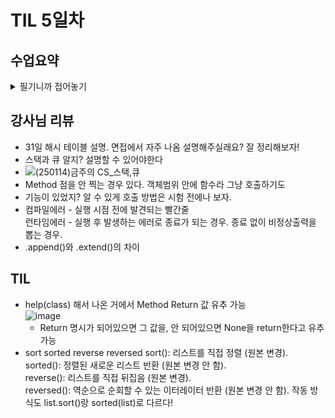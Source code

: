 # TIL 5일차
## 수업요약
<details>
<summary>필기니까 접어놓기</summary>

<!-- summary 아래 한칸 공백 두어야함 -->
### Data Structure 
- Method
   - 객체에 속한 함수로 상태를 조작이나 동작 수행하는 호출(함수처럼 ()필수)
   - Method는 class에 속해있음. ex) append는 list 클래스에
   - class와 function의 차이는 나중 수업에 보자
     
### 시퀀스 데이터 구조
- 문자열 조회/탐색 및 검증 메서드의 예시  
     ```python
     # find : x의 첫 번째 위치를 반환. 없으면 -1을 반환
     text = 'banana'
     print(text.find('a')) #1
     print(text.find('z')) #-1
   
     # index : x의 첫 번째 위치를 반환. 없으면 오류
     print(text.index('a')) #1
     print(text.index('z')) #ValueError
   
     # is가 붙어있으면 bolean이 결과. 함수 만들때 직관참고
     
     # isupper, islower : 문자열이 모두 대/소문자인가?, boolean으로 반환
     string1 = 'HELLO'
     string2 = 'Hello'
     print(string1.isupper())  # True
     print(string2.isupper())  # False
     print(string1.islower())  # False
     print(string2.islower())  # False
   
     # isalpha : 문자열이 모두 알파벳인가?
     string1 = 'Hello'
     string2 = '123heis98576ssh'
     print(string1.isalpha())  # True
     print(string2.isalpha())  # False
     ```
    
-  문자열 조작 메서드(str 조작 불가능이기때문에 새 문자열을 반환)  
   참고 : replace(old, new[]) 에서 대괄호는 프로그래밍 언어 문법으로 선택적 인자라는 뜻
     ```python
     # 중요한 건 위에 4개 밑에는 그런 게 있다 정도만
     
     # replace(old, new[,count]) : 바꿀 대상 글자를 새로운 글자로 바꿔서 반환
     text = 'Hello, world! world world'
     new_text1 = text.replace('world','Python')
     new_text2 = text.replace('world','Python', 1)
     print(new_text1)  # Hello, Python! Python Python
     print(new_text2)  # Hello, Python! world world
   
     # strip([chars]) : 문자열의 시작과 끝에 있는 공백 혹은 지정한 문자를 제거
     text = '  Hello, world!  '
     new_text = text.strip()
     print(new_text) # Hello, world!
   
     # split(sep=None, maxsplit=-1) : sep을 구분자 문자열로 사용, 문자열 단어들의 리스트를 반환
     text = 'Hello, world!'
     words1 = text.split(',')
     words2 = text.split()
     print(words1)  # ['Hello', ' world!']
     print(words2)  # ['Hello,', 'world!']
     
     # 'separator'.join(ierable) : iterable의 문자열을 연결한 문자열을 반환
     words = ['Hello', 'world!']
     new_text = '-'join(words)
     print(new_text)  # Hello-world!
   
     # capitalize : 첫번째 글자를 대문자로 변경
     text = 'heLLo, woRld!'
     new_text1 = text.capitalize()
     print(new_text1)  # Hello, world!
   
     # title : 문자열 내 띄어쓰기 기준으로 각 단어의 첫 글자는 대문자로, 나머지는 소문자로
     new_text2 = text.title()
     print(new_text2)  # Hello, World!
   
     # upper : 전부 대문자
     new_text3 = text.upper()
     print(new_text3)  # HELLO, WORLD!
   
     # lower : 전부 소문자
     new_text4 = text.lower()
     print(new_text4)  # hello, world!
   
     # swapcase : 대 소문자 서로 변경
     new_text5 = text.swapcase
     print(new_text5)  # HEllO, WOrLD!
     ```
       
- 리스트 값 추가 및 삭제 메서드 **(문자랑은 달리 리스트는 원본이 바뀜)**
     ```python
     # append(x) : 리스트 마지막에 항목 x를 추가
     my_list = [1, 2, 3]
     my_list.append(4)
     print(my_list)  # [1, 2, 3, 4]
     print(my_list.append(4)) #.append()의 반환값 None, 원본 수정하니까
   
     # extend(iterable) : 리스트에 다른 반복 가능한 객체의 모든 항목을 추가
     my_list = [1, 2, 3]
     my_list.extend([4, 5, 6])     
     print(my_list)  # [1, 2, 3, 4, 5, 6]
   
     # append와의 비교
     # .append([4, 5, 6]) 이면 리스트 안에 [4, 5, 6]이 원소로 하나 추가
     # .extend는 list += [4, 5, 6]와 같다
     # iterable 데이터만 추가 가능
   
     # insert(i, x) : 리스트의 지정한 인덱스 i에 항목 x를 삽입
     my_list = [1, 2, 3]
     my_list(1, 5)
     print(my_list)  # [1, 5, 2, 3]
   
     # remove(x) : 리스트에서 첫 번째로 일치하는 항목을 삭제
     my_list = [1, 2, 3, 2, 2, 2]
     my_list.remove(2)
     print(my_list)  # [1, 3, 2, 2, 2]
   
     # pop(i) : 리스트에서 지정한 인덱스의 항목을 제거하고 반환, ()면 마지막을 제거
     my_list = [1, 2, 3, 4, 5]
     item1 = my_list.pop()
     item2 = my_list.pop(0)
   
     print(item1)  #5
     print(item2)  #1
     print(my_list)  # [2, 3, 4]
   
     # clear() : 리스트 전부 삭제
     my_list = [1, 2, 3]
     my_list.clear()
     print(my_list)  # []
     ```
- 리스트 탐색 및 정렬 method  

   ```python
   # index(x) : 리스트에서 첫 번째로 일치하는 항목 x의 인덱스를 반환
   my_list = [1, 2, 3]
   index = my_list.index(2)
   print(index)  # 1
   
   # count(x) : 리스트에서 항목 x의 개수를 반환
   my_list = [1, 2, 2, 3, 3, 3]
   counting_number = my_list.count(3)
   print(counting_number)  # 3
   
   # reverse() : 리스트의 순서를 역순으로 변경 (정렬xxxx)
   my_list = [1, 3, 2, 8, 1, 9]
   my_list.reverse()
   print(my_list.reverse())  #None
   print(my_list)  # [9, 1, 8, 2, 3, 1]
   
   # sort() : 원본 리스트를 오름차순으로 정렬
   my_list = [3, 2, 100, 1]
   my_list.sort()
   print(my_list)  # [1, 2, 3, 100]
   
   # sort(내림차순 정렬)
   my_list.sort(reverse=True)
   print(my_list)  # [100, 3, 2, 1]
   ```
### 시퀀스 데이터 구조
- Mutable(가변) Immutable(불변) 객체 개념
  - Mutable 객체 : 생성 후 내용이 변경 가능
  - ex) list, dict, set
- Immutable(불변) 객체
  - ex) int, float, str, tuple
- 변수 할당의 의미?
  - 변수는 객체의 메모리 주소를 가리키는 라벨, = 연산자는 이를 할당.
  - 할당 시 새로운 객체 or 기존 객체에 대한 참조를 생성
- 메모리 참조 방식
  - 변수는 객체의 메모리 주소를 저장하고 이를 여러 변수가 참조
   ```python
   a = [1, 2, 3, 4]
   b = a
   b[0] = 100
   
   print(f'a의 값: {a}')  # [100, 2, 3, 4]
   print(f'b의 값: {b}')  # [100, 2, 3, 4]
   print(f'a와 b가 같은 객체를 참조하는가? {a is b}')  #True
   ```
   ![image](https://github.com/user-attachments/assets/cd3051e0-f49d-441b-ac3a-33647495d249)   
  ```python
   a = 20
   b = a
   b = 10
   
   print(f'a의 값: {a}')  # 20
   print(f'b의 값: {b}')  # 10
   print(a is b)  # False
  ```
   ![image](https://github.com/user-attachments/assets/d4c4ab91-4e2a-403c-96e2-0886e4d0269d)   

- id()로 메모리 주소를 확인 가능 
   - is 연산자로 같은 객체인지 확인 가능
     
- 이런 이유 : 성능 최적화와 메모리 효율성
- Shallow Copy 얕은 복사
  - 객체의 최상위 요소만 새로운 메모리에 복사한다. 즉, 중첩시 주소만 복사하는 거
  - ex) 슬라이싱 [:], copy(), list()
  - 최상위는 주소가 다르지만 내부 객체의 주소는 같은 곳을 바라본다
    ![image](https://github.com/user-attachments/assets/5b2066eb-f2ae-43e0-905a-bcf4344fa98e)
- Deep Copy 깊은 복사
  -  객체의 모든 요소를 새로운 메모리에 복사한다
  - import copy
     new = copy.deepcopy(original)  
    ![image](https://github.com/user-attachments/assets/94a8f12b-e40a-4f81-921e-df0fca7fd1fa)
### 참고
#### Method chaining 메서드 체이닝
- 여러 Method를 연속해서 호출
- **무조건 앞에 반환 값을 확인해야한다**
  ```python
   # 1. 단계별로 실행하기
   text = 'heLLo, woRld!'
   step1 = text.swapcase()
   print('1단계 결과:', step1)  # HEllO, WOrLD!
   
   step2 = step1.replace('l', 'z')
   print('2단계 결과:', step2)  # HEzzO, WOrLD!
   
   # 2. 한 줄로 실행하기 (위와 동일한 결과)
   new_text = text.swapcase().replace('l', 'z')
   print('최종 결과:', new_text)  # HEzzO, WOrLD!
  
   # 잘못된 체이닝 방식 1
   numbers = [3, 1, 4, 1, 5, 9, 2]
   result = numbers.copy().sort()
   print(result)  # None (sort()는 None을 반환하므로 체이닝이 중단됨)
   print(numbers)  # [3, 1, 4, 1, 5, 9, 2] (원본은 변경되지 않음)
   
   # 잘못된 체이닝 방식 2
   result = numbers.append(7).extend([8, 9])  # AttributeError
  # .append()은 원본에 추가해주고 본인은 None을 반해서 None.extend 시도 하는 상황
   
   # 개선된 방식
   # 리스트 조작에서 메서드 체이닝을 사용할 때는 각 메서드가 적절한 값을 반환하는지 확인하고,
   # 필요한 경우 새로운 리스트 객체를 반환하는 함수를 사용하는 것이 좋음
   sorted_numbers = sorted(numbers.copy())
   print(sorted_numbers)  # [1, 1, 2, 3, 4, 5, 9]
  ```

#### 문자열에 포함된 문자들의 유형을 판별하는 메서드
```
.isdecimal() : 가장 엄격한 기준을 적용, 오직 일반적인 십진수 숫자(0-9)만 True로 인식
'12345'.isdecimal(): True
'123.45'.isdecimal(): False
'-123'.isdecimal(): False
'Ⅳ'.isdecimal(): False
'½'.isdecimal(): False
'²'.isdecimal(): False

.isdigit() : 일반 숫자뿐만 아니라 지수 표현(²)도 True로 인식
'12345'.isdigit(): True
'123.45'.isdigit(): False
'-123'.isdigit(): False
'Ⅳ'.isdigit(): False
'½'.isdigit(): False
'²'.isdigit(): True

.isnumeric() : 일반 숫자, 로마 숫자, 분수, 지수 등 다양한 형태의 숫자 표현을 True로 인식
'12345'.isnumeric(): True
'123.45'.isnumeric(): False
'-123'.isnumeric(): False
'Ⅳ'.isnumeric(): True
'½'.isnumeric(): True
'²'.isnumeric(): True
```
</details>


## 강사님 리뷰
- 31일 해시 테이블 설명. 면접에서 자주 나옴 설명해주실래요? 잘 정리해보자!
- 스택과 큐 알지? 설명할 수 있어야한다
- ![(250114)금주의 CS_스택,큐](https://github.com/user-attachments/assets/b536a4af-f327-44a6-a93e-47397d8b1668)
- Method 점을 안 찍는 경우 있다. 객체범위 안에 함수라 그냥 호출하기도
- 기능이 있었지? 알 수 있게 호출 방법은 시험 전에나 보자.
- 컴파일에러 - 실행 시점 전에 발견되는 빨간줄  
  런타임에러 - 실행 후 발생하는 에러로 종료가 되는 경우. 종료 없이 비정상출력을 뽑는 경우.
- .append()와 .extend()의 차이

## TIL
- help(class) 해서 나온 거에서 Method Return 값 유추 가능   
  ![image](https://github.com/user-attachments/assets/c2d712c9-022f-46b8-854c-792a3b93933a)
  - Return 명시가 되어있으면 그 값을, 안 되어있으면 None을 return한다고 유추 가능
- sort sorted reverse reversed
   sort(): 리스트를 직접 정렬 (원본 변경).   
   sorted(): 정렬된 새로운 리스트 반환 (원본 변경 안 함).   
   reverse(): 리스트를 직접 뒤집음 (원본 변경).   
   reversed(): 역순으로 순회할 수 있는 이터레이터 반환 (원본 변경 안 함).
  작동 방식도 list.sort()랑 sorted(list)로 다르다!
